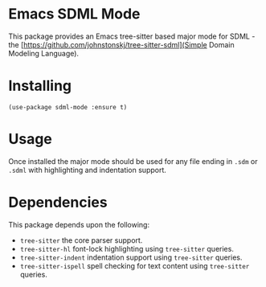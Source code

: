 # Emacs SDML Mode

This package provides an Emacs tree-sitter based major mode for SDML - the
[https://github.com/johnstonskj/tree-sitter-sdml](Simple Domain Modeling Language).


# Installing

``` elisp
(use-package sdml-mode :ensure t)
```

# Usage

Once installed the major mode should be used for any file ending in `.sdm`
or `.sdml` with highlighting and indentation support.


# Dependencies

This package depends upon the following:

- `tree-sitter` the core parser support.
- `tree-sitter-hl` font-lock highlighting using `tree-sitter` queries.
- `tree-sitter-indent` indentation support  using `tree-sitter` queries.
- `tree-sitter-ispell` spell checking for text content using `tree-sitter` queries.
